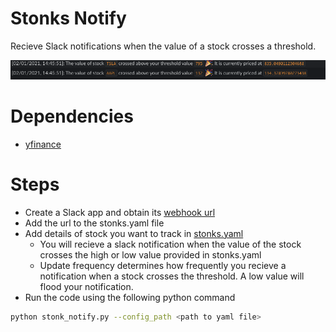 # Stonks Notify
Recieve Slack notifications when the value of a stock crosses a threshold. 

![notifcation_example](assets/message.png)

# Dependencies
- [yfinance](https://github.com/ranaroussi/yfinance)

# Steps
- Create a Slack app and obtain its [webhook url](https://api.slack.com/messaging/webhooks#create_a_webhook)
- Add the url to the stonks.yaml file
- Add details of stock you want to track in [stonks.yaml](stonks.yaml)
    - You will recieve a slack notification when the value of the stock crosses the high or low value provided in stonks.yaml
    - Update frequency determines how frequently you recieve a notification when a stock crosses the threshold. A low value will flood your notification. 
- Run the code using the following python command
```bash
python stonk_notify.py --config_path <path to yaml file>
```